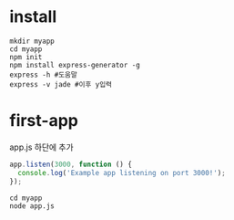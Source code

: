 # install

```cli
mkdir myapp
cd myapp
npm init
npm install express-generator -g
express -h #도움말
express -v jade #이후 y입력
```

# first-app
app.js 하단에 추가
```javascript
app.listen(3000, function () {
  console.log('Example app listening on port 3000!');
});
```
```cli
cd myapp
node app.js
```
